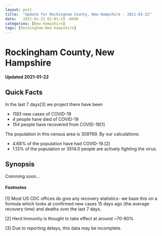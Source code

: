 ```yaml
---
layout: post
title:  "Update for Rockingham County, New Hampshire - 2021-01-22"
date:   2021-01-22 01:01:29 -0600
categories: [New Hampshire]
tags: [Rockingham-New Hampshire]
---
```


# Rockingham County, New Hampshire
#### Updated 2021-01-22

## Quick Facts

In the last 7 days[3] we project there have been
- *1193* new cases of COVID-19
- *4* people have died of COVID-19
- *154* people have recovered from COVID-19[1]

The population in this census area is 309769. By our calculations:
- 4.68% of the population have had COVID-19.[2]
- 1.13% of the population or 3514.0 people are actively fighting the virus.

## Synopsis

Comming soon...


#### Footnotes

[1] Most US CDC offices do give any recovery statistics- we base this on a formula which looks at confirmed new cases
15 days ago (the average recovery time) and deaths over the last 7 days.

[2] Herd Immunity is thought to take effect at around ~70-80%

[3] Due to reporting delays, this data may be incomplete.
 
    